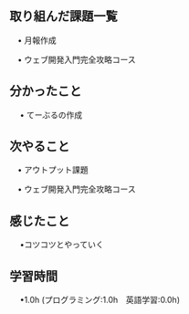 ## 取り組んだ課題一覧

 　• 月報作成

 　• ウェブ開発入門完全攻略コース

## 分かったこと

　 • てーぶるの作成
      
## 次やること　
           
 　• アウトプット課題

 　• ウェブ開発入門完全攻略コース

## 感じたこと

　 •コツコツとやっていく

## 学習時間

　 •1.0h (プログラミング:1.0h　英語学習:0.0h)